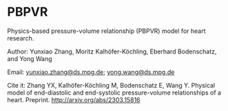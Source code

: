 # PBPVR
Physics-based pressure-volume relationship (PBPVR) model for heart research.

Author: Yunxiao Zhang, Moritz Kalhöfer-Köchling, Eberhard Bodenschatz, and Yong Wang

Email: yunxiao.zhang@ds.mpg.de; yong.wang@ds.mpg.de

Cite it: Zhang YX, Kalhöfer-Köchling M, Bodenschatz E, Wang Y. Physical model of end-diastolic and end-systolic pressure-volume relationships of a heart. Preprint. http://arxiv.org/abs/2303.15816
